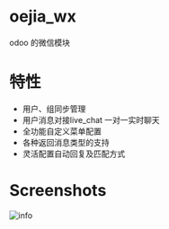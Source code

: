 # oejia_wx
odoo 的微信模块

# 特性
* 用户、组同步管理
* 用户消息对接live_chat 一对一实时聊天
* 全功能自定义菜单配置
* 各种返回消息类型的支持
* 灵活配置自动回复及匹配方式

Screenshots
========
![info](https://github.com/JoneXiong/odoo_wx/raw/master/static/description/2016-01-17_234224.jpg)
